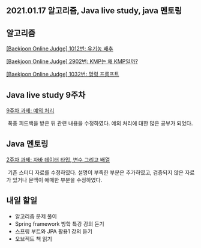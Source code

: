 ## 2021.01.17 알고리즘, Java live study, java 멘토링

## 알고리즘
[[Baekjoon Online Judge] 1012번: 유기농 배추](https://hyeonic.tistory.com/62)

[[Baekjoon Online Judge] 2902번: KMP는 왜 KMP일까?](https://hyeonic.tistory.com/63)

[[Baekjoon Online Judge] 1032번: 명령 프롬프트](https://hyeonic.tistory.com/64)

## Java live study 9주차
[9주차 과제: 예외 처리](https://hyeonic.tistory.com/57)

&nbsp;폭풍 피드백을 받은 뒤 관련 내용을 수정하였다. 예외 처리에 대한 많은 공부가 되었다.

## Java 멘토링
[2주차 과제: 자바 데이터 타입, 변수 그리고 배열](https://hyeonic.tistory.com/9)

&nbsp;기존 스터디 자료를 수정하였다. 설명이 부족한 부분은 추가하였고, 검증되지 않은 자료가 있거나 문맥이 애매한 부분을 수정하였다. 

## 내일 할일
 - 알고리즘 문제 풀이
 - Spring framework 방학 특강 강의 듣기
 - 스프링 부트와 JPA 활용1 강의 듣기
 - 오브젝트 책 읽기